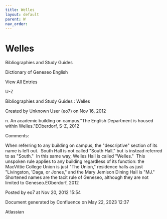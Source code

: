 ```yaml
---
title: Welles
layout: default
parent: W
nav_order:
---
```


# Welles

Bibliographies and Study Guides

Dictionary of Geneseo English

View All Entries

U-Z

Bibliographies and Study Guides : Welles

Created by  Unknown User (eo7) on Nov 16, 2012

n. An academic building on campus.&quot;The English Department is housed within Welles.&quot;EOberdorf, S-Z, 2012

Comments:

When referring to any building on campus, the &quot;descriptive&quot; section of its name is left out.  South Hall is not called &quot;South Hall,&quot; but is instead referred to as &quot;South.&quot;  In this same way, Welles Hall is called &quot;Welles.&quot;  This unspoken rule applies to any building regardless of its function: the MacVittie College Union is just &quot;The Union,&quot; residence halls as just &quot;Livingston, 'Daga, or Jones,&quot; and the Mary Jemison Dining Hall is &quot;MJ.&quot;  Shortened names are the tacit rule of Geneseo, although they are not limited to Geneseo.EOberdorf, 2012

Posted by eo7 at Nov 20, 2012 15:54

Document generated by Confluence on May 22, 2023 12:37

Atlassian
